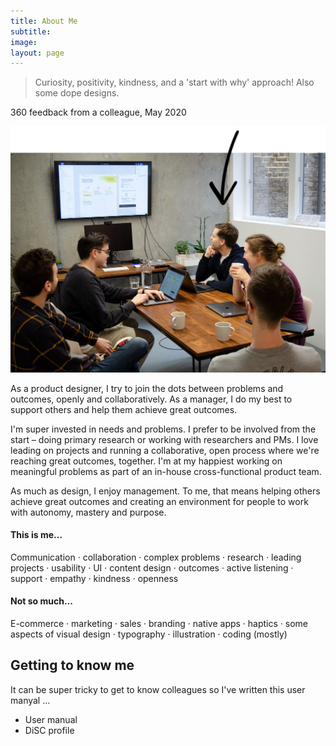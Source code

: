 ```yaml
---
title: About Me
subtitle: 
image: 
layout: page
---
```


> Curiosity, positivity, kindness, and a 'start with why' approach! Also some dope designs.

360 feedback from a colleague, May 2020

![Me at a design crit](/images/Farewill-design-crit-arrow.png "Me at a design crit")

As a product designer, I try to join the dots between problems and outcomes, openly and collaboratively. As a manager, I do my best to support others and help them achieve great outcomes.

I'm super invested in needs and problems. I prefer to be involved from the start – doing primary research or working with researchers and PMs. I love leading on projects and running a collaborative, open process where we're reaching great outcomes, together. I'm at my happiest working on meaningful problems as part of an in-house cross-functional product team.

As much as design, I enjoy management. To me, that means helping others achieve great outcomes and creating an environment for people to work with autonomy, mastery and purpose.

#### This is me...

Communication · collaboration · complex problems · research · leading projects · usability · UI · content design · outcomes · active listening · support · empathy · kindness · openness

#### Not so much...
E-commerce · marketing · sales · branding · native apps · haptics · some aspects of visual design · typography · illustration · coding (mostly)

## Getting to know me

It can be super tricky to get to know colleagues so I've written this user manyal ... 
+ User manual
+ DiSC profile



